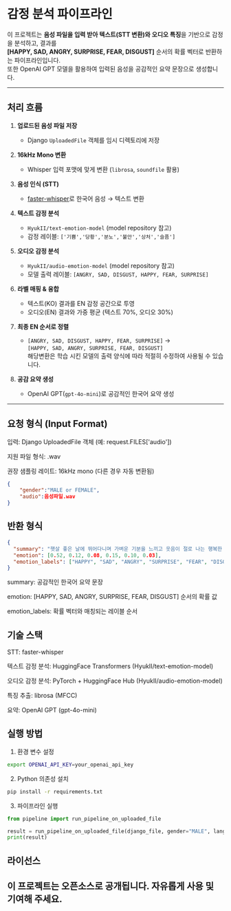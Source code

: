 # 감정 분석 파이프라인

이 프로젝트는 **음성 파일을 입력 받아 텍스트(STT 변환)와 오디오 특징**을 기반으로 감정을 분석하고, 결과를  
**[HAPPY, SAD, ANGRY, SURPRISE, FEAR, DISGUST]** 순서의 확률 벡터로 반환하는 파이프라인입니다.  
또한 OpenAI GPT 모델을 활용하여 입력된 음성을 공감적인 요약 문장으로 생성합니다.  

---

## 처리 흐름

1. **업로드된 음성 파일 저장**
   - Django `UploadedFile` 객체를 임시 디렉토리에 저장

2. **16kHz Mono 변환**
   - Whisper 입력 포맷에 맞게 변환 (`librosa`, `soundfile` 활용)

3. **음성 인식 (STT)**
   - [faster-whisper](https://github.com/guillaumekln/faster-whisper)로 한국어 음성 → 텍스트 변환

4. **텍스트 감정 분석**
   - `HyukII/text-emotion-model` (model repository 참고)
   - 감정 레이블: `['기쁨','당황','분노','불안','상처','슬픔']`

5. **오디오 감정 분석**
   - `HyukII/audio-emotion-model` (model repository 참고)
   - 모델 출력 레이블: `[ANGRY, SAD, DISGUST, HAPPY, FEAR, SURPRISE]`

6. **라벨 매핑 & 융합**
   - 텍스트(KO) 결과를 EN 감정 공간으로 투영
   - 오디오(EN) 결과와 가중 평균 (텍스트 70%, 오디오 30%)

7. **최종 EN 순서로 정렬**
   - `[ANGRY, SAD, DISGUST, HAPPY, FEAR, SURPRISE]` →  
     `[HAPPY, SAD, ANGRY, SURPRISE, FEAR, DISGUST]`      
     해당변환은 학습 시킨 모델의 출력 양식에 따라 적절히 수정하여 사용될 수 있습니다.

8. **공감 요약 생성**
   - OpenAI GPT(`gpt-4o-mini`)로 공감적인 한국어 요약 생성

---
## 요청 형식 (Input Format)

입력: Django UploadedFile 객체 (예: request.FILES['audio'])

지원 파일 형식: .wav

권장 샘플링 레이트: 16kHz mono (다른 경우 자동 변환됨)

``` json
{
	"gender":"MALE or FEMALE",
	"audio":음성파일.wav
}
```

## 반환 형식

```json
{
  "summary": "햇살 좋은 날에 뛰어다니며 가벼운 기분을 느끼고 웃음이 절로 나는 행복한 하루를 보냈군요. 이 기분을 오랫동안 간직하고 싶어 하셨을 것 같아요.",
  "emotion": [0.52, 0.12, 0.08, 0.15, 0.10, 0.03],
  "emotion_labels": ["HAPPY", "SAD", "ANGRY", "SURPRISE", "FEAR", "DISGUST"]
}
```
summary: 공감적인 한국어 요약 문장

emotion: [HAPPY, SAD, ANGRY, SURPRISE, FEAR, DISGUST] 순서의 확률 값

emotion_labels: 확률 벡터와 매칭되는 레이블 순서

## 기술 스택
STT: faster-whisper

텍스트 감정 분석: HuggingFace Transformers (HyukII/text-emotion-model)

오디오 감정 분석: PyTorch + HuggingFace Hub (HyukII/audio-emotion-model)

특징 추출: librosa (MFCC)

요약: OpenAI GPT (gpt-4o-mini)

## 실행 방법
1. 환경 변수 설정
``` bash
export OPENAI_API_KEY=your_openai_api_key
```
2. Python 의존성 설치
``` bash
pip install -r requirements.txt
```
3. 파이프라인 실행
``` python
from pipeline import run_pipeline_on_uploaded_file

result = run_pipeline_on_uploaded_file(django_file, gender="MALE", lang="ko")
print(result)
```

## 라이선스
이 프로젝트는 오픈소스로 공개됩니다.  자유롭게 사용 및 기여해 주세요.
---
